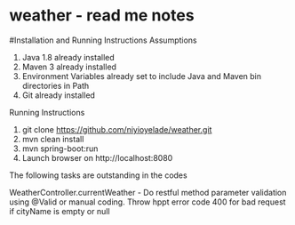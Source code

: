 # weather - read me notes

#Installation and Running Instructions
Assumptions
1. Java 1.8 already installed
2. Maven 3 already installed
3. Environment Variables already set to include Java and Maven bin directories in Path
4. Git already installed

Running Instructions
1. git clone https://github.com/niyioyelade/weather.git
2. mvn clean install
3. mvn spring-boot:run
3. Launch browser on http://localhost:8080

The following tasks are outstanding in the codes

WeatherController.currentWeather - Do restful method parameter validation using @Valid or manual coding. 
Throw hppt error code 400 for bad request if cityName is empty or null